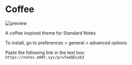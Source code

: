 # Coffee

![preview](https://raw.githubusercontent.com/m00t316/coffee/main/coffee-preview-sn.png)

A coffee inspired theme for Standard Notes

To install, go to preferences > general > advanced options

Paste the following link in the text box: `https://notes.m00t.xyz/p/ufaeQELob3`
